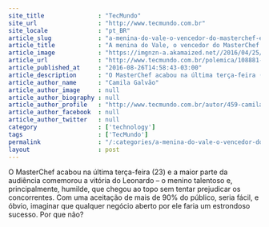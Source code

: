 ```yaml
---
site_title               : "TecMundo"
site_url                 : "http://www.tecmundo.com.br"
site_locale              : "pt_BR"
article_slug             : "a-menina-do-vale-o-vencedor-do-masterchef-e-a-hamburgueria-que-deu-ruim"
article_title            : "A menina do Vale, o vencedor do MasterChef e a hamburgueria que deu ruim"
article_image            : "https://imgnzn-a.akamaized.net//2016/04/25/25152557947030-t1200x480.jpg"
article_url              : "http://www.tecmundo.com.br/polemica/108881-menina-vale-vencedor-do-masterchef-hamburgueria-deu-ruim.htm"
article_published_at     : "2016-08-26T14:58:43-03:00"
article_description      : "O MasterChef acabou na última terça-feira (23) e a maior parte da audiência comemorou a vitória do Leonardo – o menino talentoso e, principalmente, humilde, que chegou ao topo sem tentar prejudicar os concorrentes. Com uma aceitação de mais de 90% do público, seria fácil, e óbvio, imaginar que qualquer negócio aberto por ele faria um estrondoso sucesso. Por que não?"
article_author_name      : "Camila Galvão"
article_author_image     : null
article_author_biography : null
article_author_profile   : "http://www.tecmundo.com.br/autor/459-camila-galvao/"
article_author_facebook  : null
article_author_twitter   : null
category                 : ['technology']
tags                     : ['TecMundo']
permalink                : "/:categories/a-menina-do-vale-o-vencedor-do-masterchef-e-a-hamburgueria-que-deu-ruim/"
layout                   : post
---
```


O MasterChef acabou na última terça-feira (23) e a maior parte da audiência comemorou a vitória do Leonardo – o menino talentoso e, principalmente, humilde, que chegou ao topo sem tentar prejudicar os concorrentes. Com uma aceitação de mais de 90% do público, seria fácil, e óbvio, imaginar que qualquer negócio aberto por ele faria um estrondoso sucesso. Por que não?
